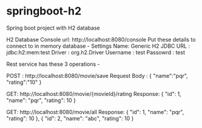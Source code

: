 # springboot-h2
Spring boot project with H2 database

H2 Database Console url: http://localhost:8080/console
Put these details to connect to in memory database -
Settings Name: Generic H2
JDBC URL : jdbc:h2:mem:test
Driver   : org.h2.Driver
Username  : test
Passowrd  : test	

Rest service has these 3 operations -

POST : http://localhost:8080/movie/save 
Request Body :
{
	"name":"pqr",
	"rating":"10"
}

GET: http://localhost:8080/movie/{movieId}/rating
Response:
{
  "id": 1,
  "name": "pqr",
  "rating": 10
}


GET: http://localhost:8080/movie/all
Response:
{
  "id": 1,
  "name": "pqr",
  "rating": 10
},
{
  "id": 2,
  "name": "abc",
  "rating": 10
}


